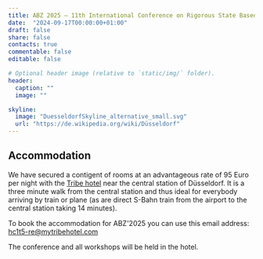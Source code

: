 ```yaml
---
title: ABZ 2025 – 11th International Conference on Rigorous State Based Methods
date:  "2024-09-17T00:00:00+01:00"
draft: false
share: false
contacts: true
commentable: false
editable: false

# Optional header image (relative to `static/img/` folder).
header:
  caption: ""
  image: ""

skyline: 
  image: "DuesseldorfSkyline_alternative_small.svg"
  url: "https://de.wikipedia.org/wiki/Düsseldorf"
---
```


## Accommodation

We have secured a contigent of rooms at an advantageous rate of 95 Euro per night with the [Tribe hotel](https://tribehotels.com/en/germany/dusseldorf/) near the central station of Düsseldorf.
It is a three minute walk from the central station and thus ideal for everybody arriving by train
or plane (as are direct S-Bahn train from the airport to the central station taking 14 minutes).

To book the accommodation for ABZ'2025 you can use this email address: hc1t5-re@mytribehotel.com

The conference and all workshops will be held in the hotel.